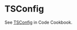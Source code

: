 # TSConfig

See [TSConfig](https://michaelcurrin.github.io/code-cookbook/recipes/typescript/tsconfig.html) in Code Cookbook.
